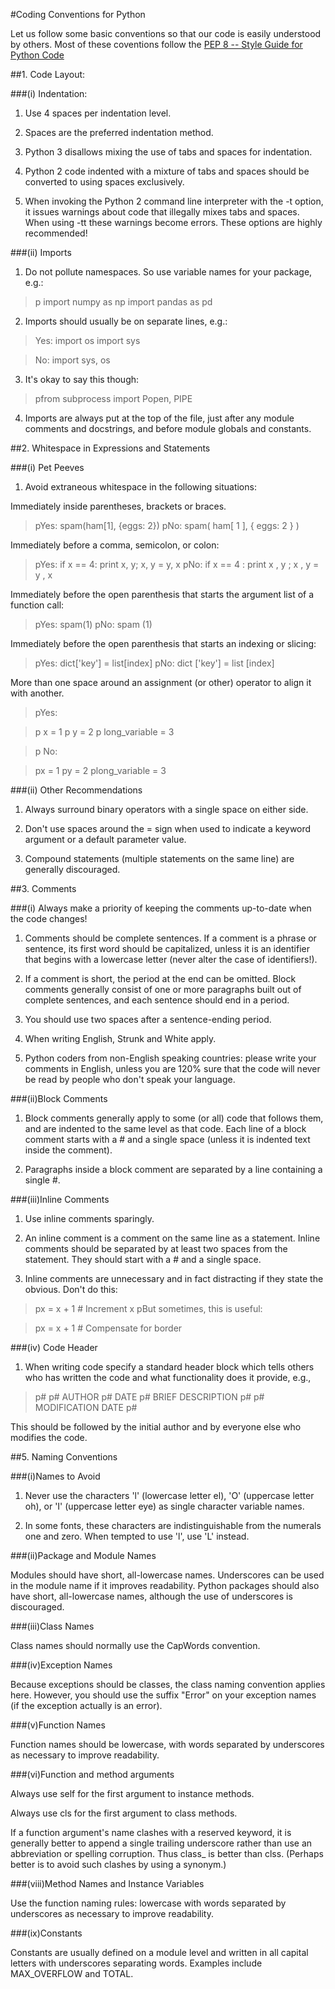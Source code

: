 #Coding Conventions for Python


Let us follow some basic conventions so that our code is easily understood by others. Most of these coventions follow the  [PEP 8 -- Style Guide for Python Code](http://legacy.python.org/dev/peps/pep-0008/)

##1. Code Layout:

###(i) Indentation: 

1. Use 4 spaces per indentation level.

2. Spaces are the preferred indentation method.

3. Python 3 disallows mixing the use of tabs and spaces for indentation.

4. Python 2 code indented with a mixture of tabs and spaces should be converted to using spaces exclusively.

5. When invoking the Python 2 command line interpreter with the -t option, it issues warnings about code that illegally mixes tabs and spaces. When using -tt these warnings become errors. These options are highly recommended!

###(ii) Imports

1. Do not pollute namespaces. So use variable names for your package, e.g.:
>p
import numpy as np
import pandas as pd


2. Imports should usually be on separate lines, e.g.:

>Yes: import os
     import sys

>No:  import sys, os

3. It's okay to say this though:

>pfrom subprocess import Popen, PIPE

4. Imports are always put at the top of the file, just after any module comments and docstrings, and before module globals and constants.

##2. Whitespace in Expressions and Statements

###(i) Pet Peeves

1. Avoid extraneous whitespace in the following situations:  


Immediately inside parentheses, brackets or braces.  

>pYes: spam(ham[1], {eggs: 2})
>pNo:  spam( ham[ 1 ], { eggs: 2 } )

Immediately before a comma, semicolon, or colon:  

>pYes: if x == 4: print x, y; x, y = y, x
>pNo:  if x == 4 : print x , y ; x , y = y , x

Immediately before the open parenthesis that starts the argument list of a function call:  

>pYes: spam(1)
>pNo:  spam (1)

Immediately before the open parenthesis that starts an indexing or slicing:  

>pYes: dict['key'] = list[index]
>pNo:  dict ['key'] = list [index]

More than one space around an assignment (or other) operator to align it with another.  

>pYes:

>p x = 1
>p y = 2
>p long_variable = 3

>p No:

>px             = 1
>py             = 2
>plong_variable = 3

###(ii) Other Recommendations

1. Always surround binary operators with a single space on either side.

2. Don't use spaces around the = sign when used to indicate a keyword argument or a default parameter value.

3. Compound statements (multiple statements on the same line) are generally discouraged.


##3. Comments

###(i) Always make a priority of keeping the comments up-to-date when the code changes!

1. Comments should be complete sentences. If a comment is a phrase or sentence, its first word should be capitalized, unless it is an identifier that begins with a lowercase letter (never alter the case of identifiers!).

2. If a comment is short, the period at the end can be omitted. Block comments generally consist of one or more paragraphs built out of complete sentences, and each sentence should end in a period.

3. You should use two spaces after a sentence-ending period.

4. When writing English, Strunk and White apply.

5. Python coders from non-English speaking countries: please write your comments in English, unless you are 120% sure that the code will never be read by people who don't speak your language.

###(ii)Block Comments

1. Block comments generally apply to some (or all) code that follows them, and are indented to the same level as that code. Each line of a block comment starts with a # and a single space (unless it is indented text inside the comment).

2. Paragraphs inside a block comment are separated by a line containing a single #.



###(iii)Inline Comments

1. Use inline comments sparingly.

2. An inline comment is a comment on the same line as a statement. Inline comments should be separated by at least two spaces from the statement. They should start with a # and a single space.

3. Inline comments are unnecessary and in fact distracting if they state the obvious. Don't do this:

>px = x + 1                 # Increment x
>pBut sometimes, this is useful:

>px = x + 1                 # Compensate for border

###(iv) Code Header

1. When writing code specify a standard header block which tells others who has written the code and what functionality does it provide, e.g.,

>p#
>p# AUTHOR
>p# DATE
>p# BRIEF DESCRIPTION
>p#
>p# MODIFICATION DATE
>p#

This should be followed by the initial author and by everyone else who modifies the code.


##5. Naming Conventions

###(i)Names to Avoid

1. Never use the characters 'l' (lowercase letter el), 'O' (uppercase letter oh), or 'I' (uppercase letter eye) as single character variable names.

2. In some fonts, these characters are indistinguishable from the numerals one and zero. When tempted to use 'l', use 'L' instead.



###(ii)Package and Module Names


Modules should have short, all-lowercase names. Underscores can be used in the module name if it improves readability. Python packages should also have short, all-lowercase names, although the use of underscores is discouraged.


###(iii)Class Names

Class names should normally use the CapWords convention.

###(iv)Exception Names

Because exceptions should be classes, the class naming convention applies here. However, you should use the suffix "Error" on your exception names (if the exception actually is an error).

###(v)Function Names

Function names should be lowercase, with words separated by underscores as necessary to improve readability.

###(vi)Function and method arguments

Always use self for the first argument to instance methods.  

Always use cls for the first argument to class methods.  

If a function argument's name clashes with a reserved keyword, it is generally better to append a single trailing underscore rather than use an abbreviation or spelling corruption. Thus class_ is better than clss. (Perhaps better is to avoid such clashes by using a synonym.)  

###(viii)Method Names and Instance Variables

Use the function naming rules: lowercase with words separated by underscores as necessary to improve readability.

###(ix)Constants

Constants are usually defined on a module level and written in all capital letters with underscores separating words. Examples include MAX_OVERFLOW and TOTAL.

